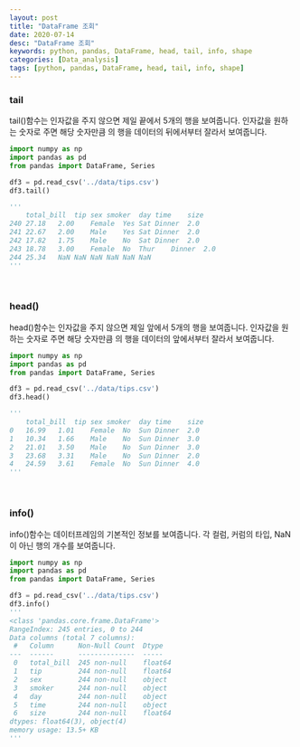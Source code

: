 ```yaml
---
layout: post
title: "DataFrame 조회"
date: 2020-07-14
desc: "DataFrame 조회"
keywords: python, pandas, DataFrame, head, tail, info, shape
categories: [Data_analysis]
tags: [python, pandas, DataFrame, head, tail, info, shape]
---
```


### tail

tail()함수는 인자값을 주지 않으면 제일 끝에서 5개의 행을 보여줍니다. 인자값을 원하는 숫자로 주면 해당 숫자만큼 의 행을 데이터의 뒤에서부터 잘라서 보여줍니다. 

~~~python
import numpy as np
import pandas as pd
from pandas import DataFrame, Series

df3 = pd.read_csv('../data/tips.csv')
df3.tail()

'''
    total_bill	tip	sex	smoker	day	time	size
240	27.18	2.00	Female	Yes	Sat	Dinner	2.0
241	22.67	2.00	Male	Yes	Sat	Dinner	2.0
242	17.82	1.75	Male	No	Sat	Dinner	2.0
243	18.78	3.00	Female	No	Thur	Dinner	2.0
244	25.34	NaN	NaN	NaN	NaN	NaN	NaN
'''
~~~

<br>

### head()

head()함수는 인자값을 주지 않으면 제일 앞에서 5개의 행을 보여줍니다. 인자값을 원하는 숫자로 주면 해당 숫자만큼 의 행을 데이터의 앞에서부터 잘라서 보여줍니다. 

~~~python
import numpy as np
import pandas as pd
from pandas import DataFrame, Series

df3 = pd.read_csv('../data/tips.csv')
df3.head()

'''
    total_bill	tip	sex	smoker	day	time	size
0	16.99	1.01	Female	No	Sun	Dinner	2.0
1	10.34	1.66	Male	No	Sun	Dinner	3.0
2	21.01	3.50	Male	No	Sun	Dinner	3.0
3	23.68	3.31	Male	No	Sun	Dinner	2.0
4	24.59	3.61	Female	No	Sun	Dinner	4.0
'''
~~~

<br>

### info()

info()함수는 데이터프레임의 기본적인 정보를 보여줍니다. 각 컬럼, 커럼의 타입, NaN이 아닌 행의 개수를 보여줍니다. 

~~~python
import numpy as np
import pandas as pd
from pandas import DataFrame, Series

df3 = pd.read_csv('../data/tips.csv')
df3.info()
'''
<class 'pandas.core.frame.DataFrame'>
RangeIndex: 245 entries, 0 to 244
Data columns (total 7 columns):
 #   Column      Non-Null Count  Dtype  
---  ------      --------------  -----  
 0   total_bill  245 non-null    float64
 1   tip         244 non-null    float64
 2   sex         244 non-null    object 
 3   smoker      244 non-null    object 
 4   day         244 non-null    object 
 5   time        244 non-null    object 
 6   size        244 non-null    float64
dtypes: float64(3), object(4)
memory usage: 13.5+ KB
'''
~~~